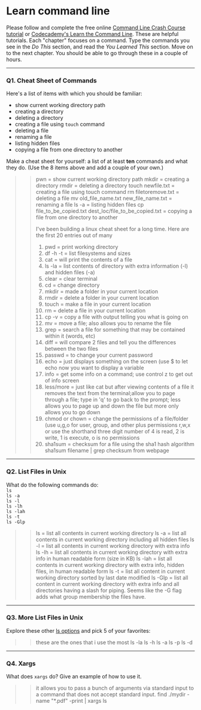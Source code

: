 # Learn command line

Please follow and complete the free online [Command Line Crash Course
tutorial](https://web.archive.org/web/20160708171659/http://cli.learncodethehardway.org/book/) or [Codecademy's Learn the Command Line](https://www.codecademy.com/learn/learn-the-command-line). These are helpful tutorials. Each "chapter" focuses on a command. Type the commands you see in the _Do This_ section, and read the _You Learned This_ section. Move on to the next chapter. You should be able to go through these in a couple of hours.

---

### Q1.  Cheat Sheet of Commands  

Here's a list of items with which you should be familiar:  
* show current working directory path
* creating a directory
* deleting a directory
* creating a file using `touch` command
* deleting a file
* renaming a file
* listing hidden files
* copying a file from one directory to another

Make a cheat sheet for yourself: a list of at least **ten** commands and what they do.  (Use the 8 items above and add a couple of your own.)  

> > pwn = show current working directory path
> > mkdir = creating a directory
> > rmdir = deleting a directory
> > touch newfile.txt = creating a file using touch command
> > rm filetoremove.txt = deleting a file
> > mv old_file_name.txt new_file_name.txt = renaming a file
> > ls -a = listing hidden files
> > cp file_to_be_copied.txt dest_loc/file_to_be_copied.txt = copying a file from one directory to another
> > 
> > I've been building a linux cheat sheet for a long time.  Here are the first 20 entries out of many
> > 1)  pwd = print working directory
> > 2)  df -h -t = list filesystems and sizes
> > 3)  cat = will print the contents of a file
> > 4)  ls -la = list contents of directory with extra information (-l) and hidden files (-a)
> > 5)  clear = clear terminal
> > 6)  cd = change directory
> > 7)  mkdir = made a folder in your current location
> > 8)  rmdir = delete a folder in your current location
> > 9)  touch = make a file in your current location
> > 10) rm = delete a file in your current location
> > 11) cp -v = copy a file with output telling you what is going on
> > 12) mv = move a file; also allows you to rename the file
> > 13) grep = search a file for something that may be contained within it (words, etc)
> > 14) diff = will compare 2 files and tell you the differences between the two files
> > 15) passwd = to change your current password
> > 16) echo = just displays something on the screen (use $ to let echo now you want to display a variable
> > 17) info = get some info on a command; use control z to get out of info screen
> > 18) less/more = just like cat but after viewing contents of a file it removes the text from the terminal;allow you to page through a file; type in 'q' to go back to the prompt; less allows you to page up and down the file but more only allows you to go down
> > 19) chmod or chown = change the permissions of a file/folder (use u,g,o for user, group, and other plus permissions r,w,x or use the shorthand three digit number of 4 is read, 2 is write, 1 is execute, o is no permissions
> > 20) sha1sum = checksum for a file using the sha1 hash algorithm sha1sum filename | grep checksum from webpage

---

### Q2.  List Files in Unix   

What do the following commands do:  
`ls`  
`ls -a`  
`ls -l`  
`ls -lh`  
`ls -lah`  
`ls -t`  
`ls -Glp`  

> > ls = list all contents in current working directory
> > ls -a = list all contents in current working directory including all hidden files
> > ls -l = list all contents in current working directory with extra info
> > ls -lh = list all contents in current working directory with extra info in human readable form (size in KB)
> > ls -lah = list all contents in current working directory with extra info, hidden files, in human readable form
> > ls -t = list all content in current working directory sorted by last date modified
> > ls -Glp = list all content in current working directory with extra info and all directories having a slash for piping.  Seems like the -G flag adds what group membership the files have.
---

### Q3.  More List Files in Unix  

Explore these other [ls options](http://www.techonthenet.com/unix/basic/ls.php) and pick 5 of your favorites:

> > these are the ones that i use the most
> > ls -la
> > ls -h
> > ls -a
> > ls -p
> > ls -d

---

### Q4.  Xargs   

What does `xargs` do? Give an example of how to use it.

> > it allows you to pass a bunch of arguments via standard input to a command that does not accept standard input.
> > find ./mydir -name "*.pdf" -print | xargs ls

 

